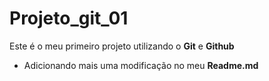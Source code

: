 # Projeto_git_01

Este é o meu primeiro projeto utilizando o **Git** e **Github**

- Adicionando mais uma modificação no meu **Readme.md**
